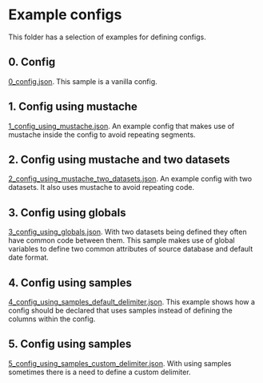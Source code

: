 # Example configs

This folder has a selection of examples for defining configs.

## 0. Config
[0_config.json](0_config.json).
This sample is a vanilla config.

## 1. Config using mustache
[1_config_using_mustache.json](1_config_using_mustache.json). 
An example config that makes use of mustache inside the config to avoid repeating segments.

## 2. Config using mustache and two datasets
[2_config_using_mustache_two_datasets.json](2_config_using_mustache_two_datasets.json).
An example config with two datasets. It also uses mustache to avoid repeating code.

## 3. Config using globals
[3_config_using_globals.json](3_config_using_globals.json).
With two datasets being defined they often have common code between them. This sample makes use of global variables to define two common attributes of source database and default date format.

## 4. Config using samples
[4_config_using_samples_default_delimiter.json](4_config_using_samples_default_delimiter.json).
This example shows how a config should be declared that uses samples instead of defining the columns within the config.

## 5. Config using samples
[5_config_using_samples_custom_delimiter.json](5_config_using_samples_custom_delimiter.json).
With using samples sometimes there is a need to define a custom delimiter. 